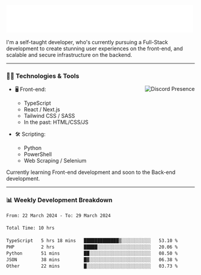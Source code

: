 <img src="assets/wave.svg" alt=":wave:" />

I'm a self-taught developer, who's currently pursuing a Full-Stack development to create stunning user experiences on the front-end, and scalable and secure infrastructure on the backend.

---

### 🧑‍💻 Technologies & Tools

<a href="https://discord.com/users/414304208649453568" target="_blank" rel="nofollow">
   <img src="https://lanyard-profile-readme.vercel.app/api/414304208649453568?idleMessage=Probably%20doing%20something%20else..." alt="Discord Presence" align="right">
</a>

- 🖥️ Front-end:

  - TypeScript
  - React / Next.js
  - Tailwind CSS / SASS
  - In the past: HTML/CSS/JS

- 🛠 Scripting:

  - Python
  - PowerShell
  - Web Scraping / Selenium

Currently learning Front-end development and soon to the Back-end development.

---

### 📊 Weekly Development Breakdown

<!-- ![ccrsxx's GitHub Stats](https://github-readme-stats.vercel.app/api?username=ccrsxx&count_private=true&theme=tokyonight) -->
<!-- ![ccrsxx's Top Langs](https://github-readme-stats.vercel.app/api/top-langs/?username=ccrsxx&hide=lua,java,html&theme=tokyonight) -->

<!--START_SECTION:waka-->

```txt
From: 22 March 2024 - To: 29 March 2024

Total Time: 10 hrs

TypeScript   5 hrs 18 mins   █████████████▒░░░░░░░░░░░   53.10 %
PHP          2 hrs           █████░░░░░░░░░░░░░░░░░░░░   20.06 %
Python       51 mins         ██░░░░░░░░░░░░░░░░░░░░░░░   08.50 %
JSON         38 mins         █▓░░░░░░░░░░░░░░░░░░░░░░░   06.38 %
Other        22 mins         █░░░░░░░░░░░░░░░░░░░░░░░░   03.73 %
```

<!--END_SECTION:waka-->
